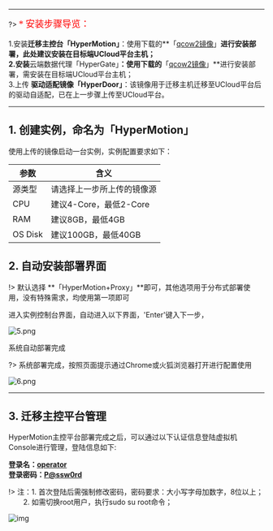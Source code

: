 

---

?>  <font face="黑体" size=4  color=red>* 安装步骤导览：</font> </br></br>
1.安装**迁移主控台「HyperMotion」**：使用下载的**「[qcow2镜像](standalone/aliyun/premise.md?id=qcow2下载)」**进行安装部署，此处建议安装在目标端UCloud平台主机；</br>
2.安装**云端数据代理「HyperGate」**：使用下载的**「[qcow2镜像](standalone/aliyun/premise.md?id=qcow2下载)」**进行安装部署，需安装在目标端UCloud平台主机；</br>
3.上传 **驱动适配镜像「HyperDoor」**：该镜像用于迁移主机迁移至UCloud平台后的驱动自适配，已在上一步骤上传至UCloud平台。  </br>


---
## 1. 创建实例，命名为「HyperMotion」

使用上传的镜像启动一台实例，实例配置要求如下：</br>

参数  | 含义
------------- | -------------
源类型  | 请选择上一步所上传的镜像源
CPU  | 建议4-Core，最低2-Core
RAM | 建议8GB，最低4GB
OS Disk  | 建议100GB，最低40GB



## 2. 自动安装部署界面

!> 默认选择 **「HyperMotion+Proxy」**即可，其他选项用于分布式部署使用，没有特殊需求，均使用第一项即可


进入实例控制台界面，自动进入以下界面，'Enter'键入下一步，

![5.png](https://oneprocloud.oss-cn-beijing.aliyuncs.com/_images/standalone/63.png ':size=70%')

系统自动部署完成

?> 系统部署完成，按照页面提示通过Chrome或火狐浏览器打开进行配置使用

![6.png](https://oneprocloud.oss-cn-beijing.aliyuncs.com/_images/standalone/install/7.png ':size=70%')

----

## 3. 迁移主控平台管理

HyperMotion主控平台部署完成之后，可以通过以下认证信息登陆虚拟机Console进行管理，登陆信息如下:</br>

**登录名：<u>operator</u>**</br>
**登录密码：<u>P@ssw0rd</u>**</br>

!> 注：1. 首次登陆后需强制修改密码，密码要求：大小写字母加数字，8位以上；</br>
 &ensp; &ensp; &ensp;2. 如需切换root用户，执行sudo su root命令；

![img](https://oneprocloud.oss-cn-beijing.aliyuncs.com/_images/standalone/install/3.png ':size=80%')
